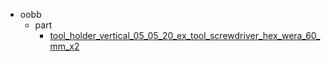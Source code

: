 * oobb
  * part
    * [tool_holder_vertical_05_05_20_ex_tool_screwdriver_hex_wera_60_mm_x2](oobb/part/tool_holder_vertical_05_05_20_ex_tool_screwdriver_hex_wera_60_mm_x2)
